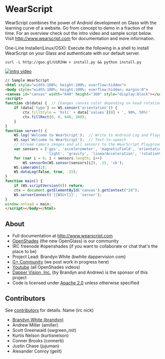 WearScript
===========
WearScript combines the power of Android development on Glass with the learning curve of a website.  Go from concept to demo in a fraction of the time. For an overview check out the intro video and sample script below.  Visit http://www.wearscript.com for documentation and more information.

One-Line Installer(Linux/OSX): Execute the following in a shell to install WearScript on your Glass and authenticate with our default server.
```
curl -L http://goo.gl/U1RIHm > install.py && python install.py
```

[![intro video](http://img.youtube.com/vi/tOUgybfQp4A/0.jpg)](http://www.youtube.com/watch?v=tOUgybfQp4A)

```HTML
// Sample WearScript
<html style="width:100%; height:100%; overflow:hidden">
<body style="width:100%; height:100%; overflow:hidden; margin:0">
<canvas id="canvas" width="640" height="360" style="display:block"></canvas>
<script>
function cb(data) {  // Changes canvas color depending on head rotation
    if (data['type'] == WS.sensor('orientation')) {
        ctx.fillStyle = 'hsl(' + data['values'][0] + ', 90%, 50%)'
        ctx.fillRect(0, 0, 640, 360);
    }
}
function server() {
    WS.log('Welcome to WearScript');  // Write to Android Log and Playground console
    WS.say('Welcome to WearScript');  // Text-to-speech
    // Stream camera images and all sensors to the WearScript Playground Webapp
    var sensors = ['gps', 'accelerometer', 'magneticField', 'orientation', 'gyroscope',
                   'light', 'gravity', 'linearAcceleration', 'rotationVector'];
    for (var i = 0; i < sensors.length; i++)
        WS.sensorOn(WS.sensor(sensors[i]), .15, 'cb');
    WS.cameraOn(2);
    WS.dataLog(false, true, .15);
}
function main() {
    if (WS.scriptVersion(0)) return;
    ctx = document.getElementById('canvas').getContext("2d");
    WS.serverConnect('{{WSUrl}}', 'server');
}
window.onload = main;
</script></body></html>
```

About
-----

* Full documentation at http://www.wearscript.com
* [OpenShades](http://openshades.com) (the new OpenGlass) is our community
* IRC freenode #openshades (if you want to collaborate or chat that's the place to be)
* Project Lead: Brandyn White (bwhite dappervision com)
* [G+ Community](https://plus.google.com/communities/101102785351379725742) (we post work in progress here)
* [Youtube](https://www.youtube.com/channel/UCGy1Zo81X2cRRQ5GQYz8eEQ) (all OpenShades videos)
* [Dapper Vision, Inc.](http://www.dappervision.com) (by Brandyn and Andrew) is the sponsor of this project
* Code is licensed under [Apache 2.0](http://www.apache.org/licenses/LICENSE-2.0.html) unless otherwise specified

Contributors
------------
See [contributors](https://github.com/OpenShades/wearscript/graphs/contributors) for details.  Name (irc nick)

* [Brandyn White (brandyn)](https://plus.google.com/109113122718379096525?rel=author)
* Andrew Miller (amiller)
* Scott Greenwald (swgreen_mit)
* Kurtis Nelson (kurtisnelson)
* Conner Brooks (connerb)
* Justin Chase (jujuman)
* Alexander Conroy (geilt)
